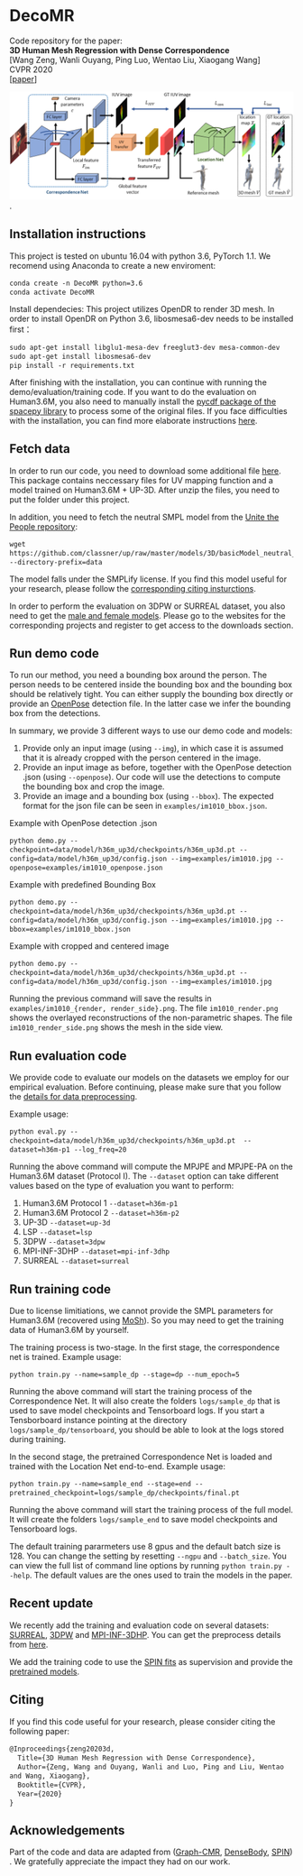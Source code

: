 # DecoMR
Code repository for the paper:  
**3D Human Mesh Regression with Dense Correspondence**  
[Wang Zeng, Wanli Ouyang, Ping Luo, Wentao Liu, Xiaogang Wang]  
CVPR 2020  
[[paper](https://arxiv.org/pdf/2006.05734.pdf)]

![teaser](images/framework.PNG).

## Installation instructions
This project is tested on ubuntu 16.04 with python 3.6, PyTorch 1.1. We recomend using Anaconda to create a new enviroment:

```
conda create -n DecoMR python=3.6
conda activate DecoMR
```

Install dependecies: This project utilizes OpenDR to render 3D mesh. 
In order to install OpenDR on Python 3.6, libosmesa6-dev needs to be installed first：
```
sudo apt-get install libglu1-mesa-dev freeglut3-dev mesa-common-dev
sudo apt-get install libosmesa6-dev
pip install -r requirements.txt
```

After finishing with the installation, 
you can continue with running the demo/evaluation/training code. 
If you want to do the evaluation on Human3.6M, 
you also need to manually install the 
[pycdf package of the spacepy library](https://pythonhosted.org/SpacePy/pycdf.html) 
to process some of the original files. 
If you face difficulties with the installation, 
you can find more elaborate instructions 
[here](https://stackoverflow.com/questions/37232008/how-read-common-data-formatcdf-in-python).

## Fetch data
In order to run our code, you need to download some additional 
file [here](https://drive.google.com/drive/folders/1xWBVfQa7OZ14VgT9BVO9Lj_kDqRAcQ-e?usp=sharing).
This package contains neccessary files for UV mapping function and a model trained on Human3.6M + UP-3D.
After unzip the files, you need to put the folder under this project. 

In addition, you need to fetch the neutral SMPL model from the 
[Unite the People repository](https://github.com/classner/up):
```
wget https://github.com/classner/up/raw/master/models/3D/basicModel_neutral_lbs_10_207_0_v1.0.0.pkl --directory-prefix=data
```
The model falls under the SMPLify license. 
If you find this model useful for your research, please follow the 
[corresponding citing insturctions](https://github.com/classner/up/tree/master/3dfit/README.md).

In order to perform the evaluation on 3DPW or SURREAL dataset, you also need to get the 
[male and female models](http://smpl.is.tue.mpg.de).
 Please go to the websites for the corresponding projects and register 
 to get access to the downloads section.

## Run demo code
To run our method, you need a bounding box around the person. 
The person needs to be centered inside the bounding box and 
the bounding box should be relatively tight. 
You can either supply the bounding box directly or provide an
 [OpenPose](https://github.com/CMU-Perceptual-Computing-Lab/openpose) detection file. 
 In the latter case we infer the bounding box from the detections.

In summary, we provide 3 different ways to use our demo code and models:
1. Provide only an input image (using ```--img```), in which case it is assumed that
 it is already cropped with the person centered in the image.
2. Provide an input image as before, 
together with the OpenPose detection .json (using ```--openpose```). 
Our code will use the detections to compute the bounding box and crop the image.
3. Provide an image and a bounding box (using ```--bbox```). 
The expected format for the json file can be seen in ```examples/im1010_bbox.json```.

Example with OpenPose detection .json
```
python demo.py --checkpoint=data/model/h36m_up3d/checkpoints/h36m_up3d.pt --config=data/model/h36m_up3d/config.json --img=examples/im1010.jpg --openpose=examples/im1010_openpose.json
```
Example with predefined Bounding Box
```
python demo.py --checkpoint=data/model/h36m_up3d/checkpoints/h36m_up3d.pt --config=data/model/h36m_up3d/config.json --img=examples/im1010.jpg --bbox=examples/im1010_bbox.json
```
Example with cropped and centered image
```
python demo.py --checkpoint=data/model/h36m_up3d/checkpoints/h36m_up3d.pt --config=data/model/h36m_up3d/config.json --img=examples/im1010.jpg
```

Running the previous command will save the results in ```examples/im1010_{render, render_side}.png```. 
The file ```im1010_render.png``` shows the overlayed reconstructions of the non-parametric shapes.
The file ```im1010_render_side.png``` shows the mesh in the side view.

## Run evaluation code

We provide code to evaluate our models on the datasets we employ for our empirical evaluation. 
Before continuing, please make sure that you follow the 
[details for data preprocessing](datasets/preprocess/README.md).

Example usage:
```
python eval.py --checkpoint=data/model/h36m_up3d/checkpoints/h36m_up3d.pt  --dataset=h36m-p1 --log_freq=20
```
Running the above command will compute the MPJPE and MPJPE-PA on the Human3.6M dataset (Protocol I). The ```--dataset``` option can take different values based on the type of evaluation you want to perform:
1. Human3.6M Protocol 1 ```--dataset=h36m-p1```
2. Human3.6M Protocol 2 ```--dataset=h36m-p2```
3. UP-3D ```--dataset=up-3d```
4. LSP ```--dataset=lsp```
5. 3DPW ```--dataset=3dpw```
6. MPI-INF-3DHP ```--dataset=mpi-inf-3dhp```
6. SURREAL ```--dataset=surreal```

## Run training code
Due to license limitiations, we cannot provide the SMPL parameters for Human3.6M 
(recovered using [MoSh](http://mosh.is.tue.mpg.de)). 
So you may need to get the training data of Human3.6M by yourself.

The training process is two-stage. In the first stage, the correspondence net is trained.
Example usage:
```
python train.py --name=sample_dp --stage=dp --num_epoch=5
```
Running the above command will start the training process of the Correspondence Net.
It will also create the folders `logs/sample_dp` that is used to save model checkpoints 
and Tensorboard logs.
If you start a Tensborboard instance pointing at the directory `logs/sample_dp/tensorboard`, 
you should be able to look at the logs stored during training.

In the second stage, the pretrained Correspondence Net is loaded 
and trained with the Location Net end-to-end. Example usage:
```
python train.py --name=sample_end --stage=end --pretrained_checkpoint=logs/sample_dp/checkpoints/final.pt
```

Running the above command will start the training process of the full model. 
It will create the folders `logs/sample_end` to save model checkpoints and Tensorboard logs.

The default training pararmeters use 8 gpus and the default batch size is 128. 
You can change the setting by resetting `--ngpu` and `--batch_size`.
You can view the full list of command line options by running `python train.py --help`. 
The default values are the ones used to train the models in the paper. 


## Recent update
We recently add the training and evaluation code on several datasets:
[SURREAL](https://www.di.ens.fr/willow/research/surreal/data/),
[3DPW](https://virtualhumans.mpi-inf.mpg.de/3DPW/) and 
[MPI-INF-3DHP](http://gvv.mpi-inf.mpg.de/3dhp-dataset/). 
You can get the preprocess details from [here](datasets/preprocess/README.md).

We add the training code to use the
 [SPIN fits](http://visiondata.cis.upenn.edu/spin/spin_fits.tar.gz) 
 as supervision and provide the 
 [pretrained models](https://drive.google.com/drive/folders/1xWBVfQa7OZ14VgT9BVO9Lj_kDqRAcQ-e?usp=sharing).


## Citing
If you find this code useful for your research, please consider citing the following paper:

	@Inproceedings{zeng20203d,
	  Title={3D Human Mesh Regression with Dense Correspondence},
	  Author={Zeng, Wang and Ouyang, Wanli and Luo, Ping and Liu, Wentao and Wang, Xiaogang},
	  Booktitle={CVPR},
	  Year={2020}
	}

## Acknowledgements
Part of the code and data are adapted from
([Graph-CMR](https://github.com/nkolot/GraphCMR), 
[DenseBody](https://github.com/Lotayou/densebody_pytorch),
[SPIN](https://github.com/nkolot/SPIN)) .
We gratefully appreciate the impact they had on our work. 